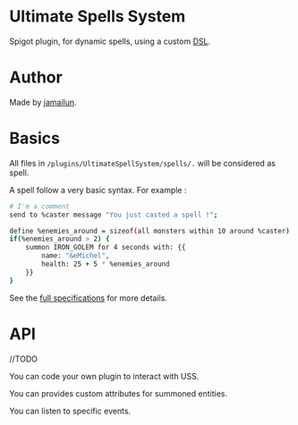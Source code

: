 # Ultimate Spells System

Spigot plugin, for dynamic spells, using a custom [DSL](https://en.wikipedia.org/wiki/Domain-specific_language).

# Author

Made by [jamailun](https://github.com/jamailun).

# Basics

All files in `/plugins/UltimateSpellSystem/spells/.` will be considered as spell.

A spell follow a very basic syntax. For example :

```bash
# I'm a comment
send to %caster message "You just casted a spell !";

define %enemies_around = sizeof(all monsters within 10 around %caster)
if(%enemies_around > 2) {
    summon IRON_GOLEM for 4 seconds with: {{
        name: "&eMichel",
        health: 25 + 5 * %enemies_around
    }} 
}
```

See the [full specifications](/documentation/README.md) for more details.

# API

//TODO

You can code your own plugin to interact with USS.

You can provides custom attributes for summoned entities.

You can listen to specific events.
